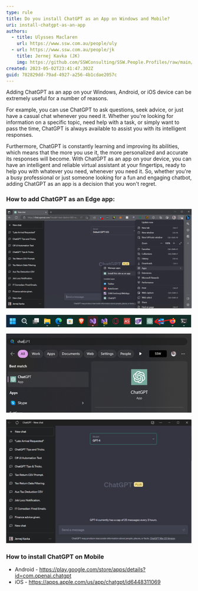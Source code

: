 ```yaml
---
type: rule
title: Do you install ChatGPT as an App on Windows and Mobile?
uri: install-chatgpt-as-an-app
authors:
  - title: Ulysses Maclaren
    url: https://www.ssw.com.au/people/uly
  - url: https://www.ssw.com.au/people/jk
    title: Jernej Kavka (JK)
    img: https://github.com/SSWConsulting/SSW.People.Profiles/raw/main/Jernej-Kavka/Images/Jernej-Kavka-Profile.jpg
created: 2023-05-02T23:41:47.302Z
guid: 782829dd-79ad-4927-a256-4b1cdae2057c
---
```

Adding ChatGPT as an app on your Windows, Android, or iOS device can be extremely useful for a number of reasons.

For example, you can use ChatGPT to ask questions, seek advice, or just have a casual chat whenever you need it. Whether you're looking for information on a specific topic, need help with a task, or simply want to pass the time, ChatGPT is always available to assist you with its intelligent responses.

<!--endintro-->

Furthermore, ChatGPT is constantly learning and improving its abilities, which means that the more you use it, the more personalized and accurate its responses will become. With ChatGPT as an app on your device, you can have an intelligent and reliable virtual assistant at your fingertips, ready to help you with whatever you need, whenever you need it. So, whether you're a busy professional or just someone looking for a fun and engaging chatbot, adding ChatGPT as an app is a decision that you won't regret.

### How to add ChatGPT as an Edge app:

![Figure: Go to ... | Apps | Install this site as an app](chatgpt-app-1.png)

![Figure: See it in the task bar](chatgpt-app-2.png)

![Figure: You can run it from Start](chatgpt-app-3.png)

![Figure: It looks and feels like an app](chatgpt-app-4.png)

### How to install ChatGPT on Mobile
- Android - https://play.google.com/store/apps/details?id=com.openai.chatgpt
- iOS - https://apps.apple.com/us/app/chatgpt/id6448311069
